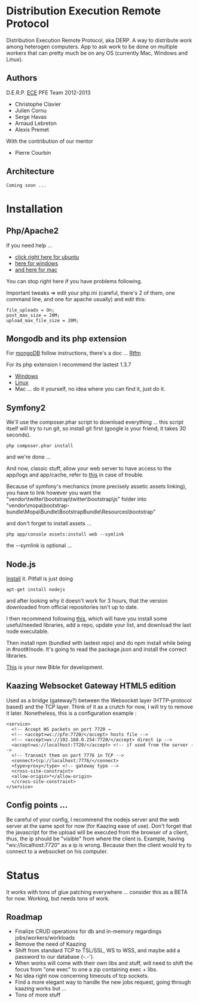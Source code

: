 # Distribution Execution Remote Protocol

Distribution Execution Remote Protocol, aka DERP.
A way to distribute work among heterogen computers.
App to ask work to be done on multiple workers that can pretty much be on any OS (currently Mac, Windows and Linux).

## Authors

D.E.R.P. [ECE](http://www.ece.fr/) PFE Team 2012-2013

  * Christophe Clavier
  * Julien Cornu
  * Serge Havas
  * Arnaud Lebreton
  * Alexis Premet

With the contribution of our mentor
  * Pierre Courbin

## Architecture

    Coming soon ...

# Installation

## Php/Apache2

If you need help ...
 * [click right here for ubuntu](http://www.lmgtfy.com/?q=install+php5+apache2+ubuntu)
 * [here for windows](http://www.lmgtfy.com/?q=install+php5+apache2+windows)
 * [and here for mac](http://www.lmgtfy.com/?q=install+php5+apache2+mac)
 
You can stop right here if you have problems following.

Important tweaks => edit your php.ini (careful, there's 2 of them, one command line, and one for apache usually) and edit this:

    file_uploads = On;
    post_max_size = 20M;
    upload_max_file_size = 20M;
    

## Mongodb and its php extension

For [mongoDB](http://www.mongodb.org/) follow instructions, there's a doc ... [Rtfm](http://www.readthefuckingmanual.com/)

For its php extension I recommend the lastest 1.3.7
 * [Windows](https://github.com/downloads/mongodb/mongo-php-driver/php_mongo-1.3.7.zip)
 * [Linux](http://pecl.php.net/get/mongo-1.3.7.tgz)
 * Mac ... do it yourself, no idea where you can find it, just do it.
 
## Symfony2

We'll use the composer.phar script to download everything ... this script itself will try to run git, so install git first (google is your friend, it takes 30 seconds).

    php composer.phar install
    
and we're done ...

And now, classic stuff, allow your web server to have access to the app/logs and app/cache, refer to [this](http://symfony.com/doc/current/book/installation.html#configuration-and-setup) in case of trouble.

Because of symfony's mechanics (more precisely assetic assets linking), you have to link however you want the "vendor\twitter\bootstrap\twitter\bootstrap\js" folder into "vendor\mopa\bootstrap-bundle\Mopa\Bundle\BootstrapBundle\Resources\bootstrap"

and don't forget to install assets ...
    
    php app/console assets:install web --symlink
    
the --symlink is optional ...

## Node.js

[Install](http://nodejs.org/download/) it. Pitfall is just doing

    apt-get install nodejs
    
and after looking why it doesn't work for 3 hours, that the version downloaded from official repositories isn't up to date.

I then recommend following [this](https://github.com/joyent/node/wiki/Installing-Node.js-via-package-manager#ubuntu), which will have you install some useful/needed libraries, add a repo, update your list, and download the last node executable.

Then install npm (bundled with lastest repo) and do npm install while being in #root#/node. It's going to read the package.json and install the correct libraries.

[This](http://nodejs.org/api/) is your new Bible for development.

## Kaazing Websocket Gateway HTML5 edition

Used as a bridge (gateway?) between the Websocket layer (HTTP-protocol based) and the TCP layer. Think of it as a crutch for now, I will try to remove it later.
Nonetheless, this is a configuration example : 

    <service>
      <!-- Accept WS packets on port 7720 →
      <!-- <accept>ws://pfe:7720/</accept> hosts file -->
      <!-- <accept>ws://192.168.0.254:7720/</accept> direct ip -->
      <accept>ws://localhost:7720/</accept> <!-- if used from the server -->
      <!-- Transmit them on port 7776 in TCP -->
      <connect>tcp://localhost:7776/</connect>
      <type>proxy</type> <!-- gateway type -->
      <cross-site-constraint>
      <allow-origin>*</allow-origin>
      </cross-site-constraint>
    </service>
    
## Config points ...

Be careful of your config, I recommend the nodejs server and the web server at the same spot for now (for Kaazing ease of use). Don't forget that the javascript for the upload will be executed from the browser of a client, thus, the ip should be "visible" from where the client is.
Example, having "ws://localhost:7720" as a ip is wrong. Because then the client would try to connect to a websocket on his computer.

# Status

It works with tons of glue patching everywhere ... consider this as a BETA for now. Working, but needs tons of work.

## Roadmap

  * Finalize CRUD operations for db and in-memory regardings jobs/workers/workloads
  * Remove the need of Kaazing
  * Shift from standard TCP to TSL/SSL, WS to WSS, and maybe add a password to our database (-.-').
  * When works will come with their own libs and stuff, will need to shift the focus from "one exec" to one a zip containing exec + libs.
  * No idea right now concerning timeouts of tcp sockets.
  * Find a more elegant way to handle the new jobs request, going through kaazing works but ...
  * Tons of more stuff


